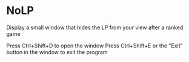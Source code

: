 # NoLP
Display a small window that hides the LP from your view after a ranked game 

Press Ctrl+Shift+D to open the window
Press Ctrl+Shift+E or the "Exit" button in the window to exit the program
